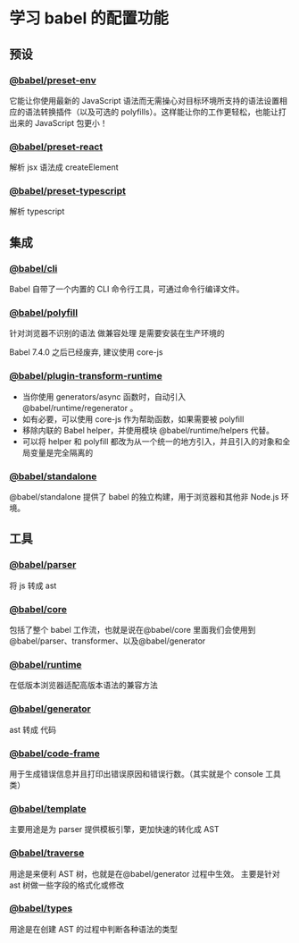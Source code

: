 # 学习 babel 的配置功能

## 预设

### [@babel/preset-env](https://www.babeljs.cn/docs/babel-preset-env)

它能让你使用最新的 JavaScript 语法而无需操心对目标环境所支持的语法设置相应的语法转换插件（以及可选的 polyfills）。这样能让你的工作更轻松，也能让打出来的 JavaScript 包更小！

### [@babel/preset-react](https://www.babeljs.cn/docs/babel-preset-react)

解析 jsx 语法成 createElement

### [@babel/preset-typescript](https://www.babeljs.cn/docs/babel-preset-typescript)

解析 typescript

## 集成

### [@babel/cli](https://www.babeljs.cn/docs/babel-cli)

Babel 自带了一个内置的 CLI 命令行工具，可通过命令行编译文件。

### [@babel/polyfill](https://www.babeljs.cn/docs/babel-polyfill)

针对浏览器不识别的语法 做兼容处理 是需要安装在生产环境的

Babel 7.4.0 之后已经废弃, 建议使用 core-js

### [@babel/plugin-transform-runtime](https://www.babeljs.cn/docs/babel-plugin-transform-runtime)

- 当你使用 generators/async 函数时，自动引入 @babel/runtime/regenerator 。
- 如有必要，可以使用 core-js 作为帮助函数，如果需要被 polyfill
- 移除内联的 Babel helper，并使用模块 @babel/runtime/helpers 代替。
- 可以将 helper 和 polyfill 都改为从一个统一的地方引入，并且引入的对象和全局变量是完全隔离的

### [@babel/standalone](https://www.babeljs.cn/docs/babel-standalone)

@babel/standalone 提供了 babel 的独立构建，用于浏览器和其他非 Node.js 环境。

## 工具

### [@babel/parser](https://www.babeljs.cn/docs/babel-parser)

将 js 转成 ast

### [@babel/core](https://www.babeljs.cn/docs/babel-core)

包括了整个 babel 工作流，也就是说在@babel/core 里面我们会使用到@babel/parser、transformer、以及@babel/generator

### [@babel/runtime](https://www.babeljs.cn/docs/babel-runtime)

在低版本浏览器适配高版本语法的兼容方法

### [@babel/generator](https://www.babeljs.cn/docs/babel-generator)

ast 转成 代码

### [@babel/code-frame](https://www.babeljs.cn/docs/babel-code-frame)

用于生成错误信息并且打印出错误原因和错误行数。（其实就是个 console 工具类）

### [@babel/template](https://www.babeljs.cn/docs/babel-template)

主要用途是为 parser 提供模板引擎，更加快速的转化成 AST

### [@babel/traverse](https://www.babeljs.cn/docs/babel-traverse)

用途是来便利 AST 树，也就是在@babel/generator 过程中生效。
主要是针对 ast 树做一些字段的格式化或修改

### [@babel/types](https://www.babeljs.cn/docs/babel-types)

用途是在创建 AST 的过程中判断各种语法的类型
